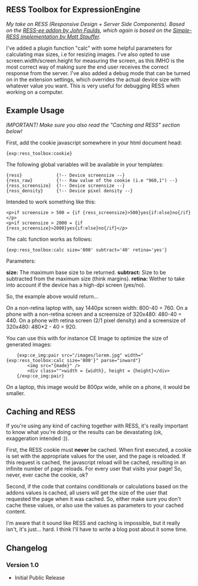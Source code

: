 RESS Toolbox for ExpressionEngine
---
*My take on RESS (Responsive Design + Server Side Components). Based on the 
[RESS-ee addon by John Faulds](https://github.com/tyssen/RESS-ee), which again is based on 
the [Simple-RESS implementation by Matt Stauffer](https://github.com/mattstauffer/simple-ress).*

I've added a plugin function "calc" with some helpful parameters for calculating max sizes, i.e for resizing 
images. I've also opted to use screen.width/screen.height for measuring the screen, as this IMHO is the most correct 
way of making sure the end user receives the correct response from the server. I've also added a debug mode that can be
turned on in the extension settings, which overrides the actual device size with whatever value you want. This is
very useful for debugging RESS when working on a computer.


Example Usage
---
*IMPORTANT! Make sure you also read the "Caching and RESS" section below!*

First, add the cookie javascript somewhere in your html document head: 

    {exp:ress_toolbox:cookie}

The following global variables will be available in your templates: 

    {ress}             {!-- Device screensize --}
    {ress_raw}         {!-- Raw value of the cookie (i.e "960,1") --}
    {ress_screensize}  {!-- Device screensize --}
    {ress_density}     {!-- Device pixel density --}
      
Intended to work something like this:
      
    <p>if screensize > 500 = {if {ress_screensize}>500}yes{if:else}no{/if}</p>
    <p>if screensize > 2000 = {if {ress_screensize}>2000}yes{if:else}no{/if}</p>

The calc function works as follows:

    {exp:ress_toolbox:calc size='800' subtract='40' retina='yes'}

Parameters:

**size:** The maximum base size to be returned.
**subtract:** Size to be subtracted from the maximum size (think margins).
**retina:** Wether to take into account if the device has a high-dpi screen (yes/no).

So, the example above would return...

On a non-retina laptop with, say 1440px screen width: 800-40 = 760.
On a phone with a non-retina screen and a screensize of 320x480: 480-40 = 440.
On a phone with retina screen (2/1 pixel density) and a screensize of 320x480: 480*2 - 40 = 920.

You can use this with for instance CE Image to optimize the size of generated images:

		{exp:ce_img:pair src="/images/lorem.jpg" width="{exp:ress_toolbox:calc size='800'}" parse="inward"}
			<img src="{made}" />
			<div class="">width = {width}, height = {height}</div>
		{/exp:ce_img:pair}

On a laptop, this image would be 800px wide, while on a phone, it would be smaller.


Caching and RESS
---
If you're using any kind of caching together with RESS, it's really important to know what you're doing or the 
results can be devastating (ok, exaggeration intended :)). 

First, the RESS cookie must **never** be cached. When first executed, a cookie is set with the appropriate values 
for the user, and the page is reloaded. If this request is cached, the javascript reload will be cached, resulting 
in an infinite number of page reloads. For every user that visits your page! So, never, ever cache the cookie, ok?
 
Second, if the code that contains conditionals or calculations based on the addons values is cached, all users will 
get the size of the user that requested the page when it was cached. So, either make sure you don't cache these values,
or also use the values as parameters to your cached content. 

I'm aware that it sound like RESS and caching is impossible, but it really isn't, it's just... hard. I think I'll 
have to write a blog post about it some time.


Changelog
---
### Version 1.0
 - Initial Public Release

